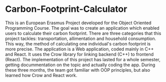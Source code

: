 # Carbon-Footprint-Calculator
This is an European Erasmus Project developed for the Object Oriented Programming Course.
The goal was to create an application which enabled users to calculate their carbon footprint. There are three categories that this project tackles: transportation, allimentation and household consumption. This way, the method of calculating one individual's carbon footprint is more precise. The application is a Web application, coded mainly in C++ and React. It uses the Crow library for linking backend (C++) to frontend (React).
The implementation of this project has lasted for a whole semester, getting docummentation on the topic and actually coding the app. During these three months, the team got familiar with OOP principles, but also learned how Crow and React work.
